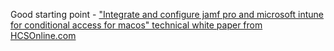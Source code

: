 Good starting point - ["Integrate and configure jamf pro and microsoft intune for conditional access for macos" technical white paper from HCSOnline.com](https://hcsonline.com/support/white-papers/integrate-and-configure-jamf-pro-and-microsoft-intune-for-conditional-access-for-macos)



